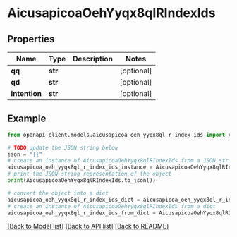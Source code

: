 # AicusapicoaOehYyqx8qlRIndexIds


## Properties

Name | Type | Description | Notes
------------ | ------------- | ------------- | -------------
**qq** | **str** |  | [optional] 
**qd** | **str** |  | [optional] 
**intention** | **str** |  | [optional] 

## Example

```python
from openapi_client.models.aicusapicoa_oeh_yyqx8ql_r_index_ids import AicusapicoaOehYyqx8qlRIndexIds

# TODO update the JSON string below
json = "{}"
# create an instance of AicusapicoaOehYyqx8qlRIndexIds from a JSON string
aicusapicoa_oeh_yyqx8ql_r_index_ids_instance = AicusapicoaOehYyqx8qlRIndexIds.from_json(json)
# print the JSON string representation of the object
print(AicusapicoaOehYyqx8qlRIndexIds.to_json())

# convert the object into a dict
aicusapicoa_oeh_yyqx8ql_r_index_ids_dict = aicusapicoa_oeh_yyqx8ql_r_index_ids_instance.to_dict()
# create an instance of AicusapicoaOehYyqx8qlRIndexIds from a dict
aicusapicoa_oeh_yyqx8ql_r_index_ids_from_dict = AicusapicoaOehYyqx8qlRIndexIds.from_dict(aicusapicoa_oeh_yyqx8ql_r_index_ids_dict)
```
[[Back to Model list]](../README.md#documentation-for-models) [[Back to API list]](../README.md#documentation-for-api-endpoints) [[Back to README]](../README.md)


